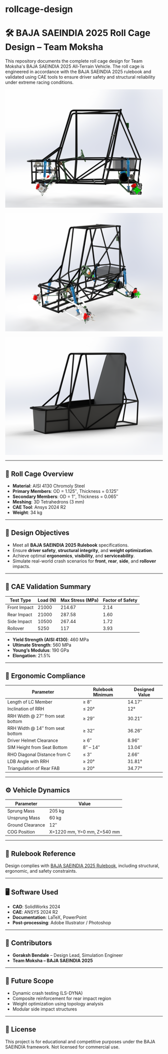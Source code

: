 # rollcage-design


# 🛠️ BAJA SAEINDIA 2025 Roll Cage Design – Team Moksha

This repository documents the complete roll cage design for Team Moksha's BAJA SAEINDIA 2025 All-Terrain Vehicle. The roll cage is engineered in accordance with the BAJA SAEINDIA 2025 rulebook and validated using CAE tools to ensure driver safety and structural reliability under extreme racing conditions.

![Rollcage](images/render-side-view.png)

![Rollcage](images/render-isometric.png)

![Rollcage](images/render-panels.png)

---

## 🧱 Roll Cage Overview

- **Material**: AISI 4130 Chromoly Steel  
- **Primary Members**: OD = 1.125″, Thickness = 0.125″  
- **Secondary Members**: OD = 1″, Thickness = 0.065″  
- **Meshing**: 3D Tetrahedrons (3 mm)  
- **CAE Tool**: Ansys 2024 R2
- **Weight**: 34 kg

---

## 📐 Design Objectives

- Meet all **BAJA SAEINDIA 2025 Rulebook** specifications.
- Ensure **driver safety**, **structural integrity**, and **weight optimization**.
- Achieve optimal **ergonomics**, **visibility**, and **serviceability**.
- Simulate real-world crash scenarios for **front**, **rear**, **side**, and **rollover** impacts.

---

## 🧪 CAE Validation Summary

| Test Type     | Load (N) | Max Stress (MPa) | Factor of Safety |
|---------------|----------|------------------|------------------|
| Front Impact  | 21000    | 214.67           | 2.14             |
| Rear Impact   | 21000    | 287.58           | 1.60             |
| Side Impact   | 10500    | 267.44           | 1.72             |
| Rollover      | 5250     | 117              | 3.93             |

- **Yield Strength (AISI 4130)**: 460 MPa  
- **Ultimate Strength**: 560 MPa  
- **Young’s Modulus**: 190 GPa  
- **Elongation**: 21.5%

---

## 🧍 Ergonomic Compliance

| Parameter                         | Rulebook Minimum | Designed Value |
|----------------------------------|------------------|----------------|
| Length of LC Member              | ≥ 8″             | 14.17″         |
| Inclination of RRH               | ≤ 20°            | 12°            |
| RRH Width @ 27″ from seat bottom | ≥ 29″            | 30.21″         |
| RRH Width @ 14″ from seat bottom | ≥ 32″            | 36.26″         |
| Driver Helmet Clearance          | ≥ 6″             | 8.96″          |
| SIM Height from Seat Bottom      | 8″ – 14″         | 13.04″         |
| RHO Diagonal Distance from C     | ≤ 3″             | 2.66″          |
| LDB Angle with RRH               | ≥ 20°            | 31.81°         |
| Triangulation of Rear FAB        | ≥ 20°            | 34.77°         |

---

## ⚙️ Vehicle Dynamics

| Parameter         | Value          |
|------------------|----------------|
| Sprung Mass      | 205 kg         |
| Unsprung Mass    | 60 kg          |
| Ground Clearance | 12″            |
| COG Position     | X=1220 mm, Y=0 mm, Z=540 mm |

---

## 📎 Rulebook Reference

Design complies with [BAJA SAEINDIA 2025 Rulebook](./BAJA%20SAEINDIA%20RULEBOOK%202025_Rev00_1720015607.pdf), including structural, ergonomic, and safety constraints.

---

## 🖥️ Software Used

- **CAD**: SolidWorks 2024  
- **CAE**: ANSYS 2024 R2  
- **Documentation**: LaTeX, PowerPoint  
- **Post-processing**: Adobe Illustrator / Photoshop  

---

## 👥 Contributors

- **Goraksh Bendale** – Design Lead, Simulation Engineer  
- **Team Moksha – BAJA SAEINDIA 2025**  

---

## 📌 Future Scope

- Dynamic crash testing (LS-DYNA)
- Composite reinforcement for rear impact region
- Weight optimization using topology analysis
- Modular side impact structures

---

## 📄 License

This project is for educational and competitive purposes under the BAJA SAEINDIA framework. Not licensed for commercial use.
